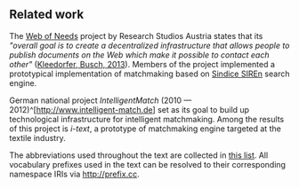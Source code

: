 ## Related work

The [Web of Needs](https://github.com/researchstudio-sat/webofneeds) project by Research Studios Austria states that its *"overall goal is to create a decentralized infrastructure that allows people to publish documents on the Web which make it possible to contact each other"* ([Kleedorfer, Busch, 2013](#Kleedorfer2013)).
Members of the project implemented a prototypical implementation of matchmaking based on [Sindice SIREn](http://www.sindicetech.com/siren.html) search engine.

German national project *IntelligentMatch* (2010 — 2012)^[<http://www.intelligent-match.de>] set as its goal to build up technological infrastructure for intelligent matchmaking.
Among the results of this project is *i-text*, a prototype of matchmaking engine targeted at the textile industry.

<!-- General note at the end of the introcution chapter -->

The abbreviations used throughout the text are collected in [this list](#abbreviations). 
All vocabulary prefixes used in the text can be resolved to their corresponding namespace IRIs via <http://prefix.cc>.
